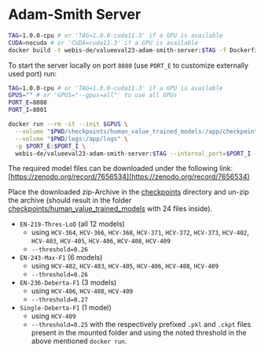 # Adam-Smith Server

```bash
TAG=1.0.0-cpu # or 'TAG=1.0.0-cuda11.3' if a GPU is available
CUDA=nocuda # or 'CUDA=cuda11.3' if a GPU is available
docker build -t webis-de/valueeval23-adam-smith-server:$TAG -f Dockerfile .
```

To start the server locally on port `8080` (use `PORT_E` to customize externally used port) run:
```bash
TAG=1.0.0-cpu # or 'TAG=1.0.0-cuda11.3' if a GPU is available
GPUS="" # or 'GPUS="--gpus=all"' to use all GPUs
PORT_E=8080
PORT_I=8001

docker run --rm -it --init $GPUS \
  --volume "$PWD/checkpoints/human_value_trained_models:/app/checkpoints/human_value_trained_models" \
  --volume "$PWD/logs:/app/logs" \
  -p $PORT_E:$PORT_I \
  webis-de/valueeval23-adam-smith-server:$TAG --internal_port=$PORT_I --threshold=0.26
```

The required model files can be downloaded under the following link:
[https://zenodo.org/record/7656534](https://zenodo.org/record/7656534)

Place the downloaded zip-Archive in the
[checkpoints](checkpoints)
directory and un-zip the archive (should result in the folder
[checkpoints/human_value_trained_models](checkpoints/human_value_trained_models)
with 24 files inside).


- `EN-219-Thres-LoD` (all 12 models)
  - using `HCV-364`, `HCV-366`, `HCV-368`, `HCV-371`, `HCV-372`, `HCV-373`, `HCV-402`, `HCV-403`, `HCV-405`, `HCV-406`, `HCV-408`, `HCV-409`
  - `--threshold=0.26`
- `EN-243-Max-F1` (6 models)
  - using `HCV-402`, `HCV-403`, `HCV-405`, `HCV-406`, `HCV-408`, `HCV-409`
  - `--threshold=0.26`
- `EN-236-Deberta-F1` (3 models)
  - using `HCV-406`, `HCV-408`, `HCV-409`
  - `--threshold=0.27`
- `Single-Deberta-F1` (1 model)
  - using `HCV-409`
  - `--threshold=0.25`
with the respectively prefixed `.pkl` and `.ckpt` files present in the mounted folder and using the noted threshold in
the above mentioned `docker run`.